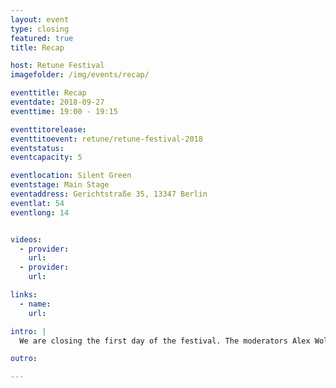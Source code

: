 ```yaml
---
layout: event
type: closing
featured: true
title: Recap

host: Retune Festival
imagefolder: /img/events/recap/

eventtitle: Recap
eventdate: 2018-09-27
eventtime: 19:00 - 19:15

eventtitorelease:
eventtitoevent: retune/retune-festival-2018
eventstatus:
eventcapacity: 5

eventlocation: Silent Green
eventstage: Main Stage
eventaddress: Gerichtstraße 35, 13347 Berlin
eventlat: 54
eventlong: 14


videos:
  - provider:
    url:
  - provider:
    url:

links:
  - name:
    url:

intro: |
  We are closing the first day of the festival. The moderators Alex Wolf, Fernanda Parente and Christian Zöllner will recapitulate their very personal perspective of the day with a beer. What stuck to their mind? What was the absolute highlight? And with which speaker, they'd definitely want to arm wrestle at the bar afterwards?

outro:

---
```

